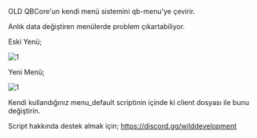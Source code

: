 OLD QBCore'un kendi menü sistemini qb-menu'ye çevirir.

Anlık data değiştiren menülerde problem çıkartabiliyor.

Eski Yenü;

![1](https://media.discordapp.net/attachments/847156035302850600/1068585777103130654/Screenshot_1.png)

Yeni Menü;

![1](https://cdn.discordapp.com/attachments/1049480530313347182/1049484887025000448/image.png)

Kendi kullandığınız menu_default scriptinin içinde ki client dosyası ile bunu değiştirin.

Script hakkında destek almak için;
https://discord.gg/wilddevelopment


